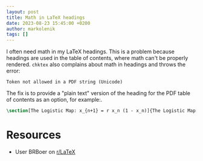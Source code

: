 ```yaml
---
layout: post
title: Math in LaTeX headings
date: 2023-08-23 15:45:00 +0200
author: markolenik
tags: []
---
```


I often need math in my LaTeX headings.
This is a problem because headings are used in the table of contents, where math can't be properly rendered.
`chktex` also complains about math in headings and throws the error:
```
Token not allowed in a PDF string (Unicode)
```


The fix is to provide a "plain text" version of the heading for the PDF table of contents as an option, for example:.

```latex
\section[The Logistic Map: x_{n+1} = r x_n (1 - x_n)]{The Logistic Map: $x_{n+1} = r x_n (1 - x_n)$}
```

# Resources
* User BRBoer on [r/LaTeX](https://www.reddit.com/r/LaTeX/comments/qxudfy/math_mode_in_section/hlclqxj/)